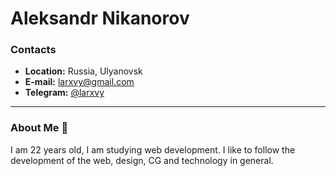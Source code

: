 # Aleksandr Nikanorov

### Contacts
- **Location:** Russia, Ulyanovsk
- **E-mail:** larxvy@gmail.com
- **Telegram:** [@larxvy](https://t.me/larxvy)

---

### About Me 👀

I am 22 years old, I am studying web development. I like to follow the development of the web, design, CG and technology in general.